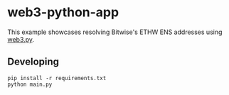 # web3-python-app

This example showcases resolving Bitwise's ETHW ENS addresses using [web3.py](https://github.com/ethereum/web3.py).

## Developing

```
pip install -r requirements.txt
python main.py
```
